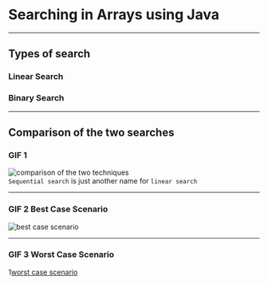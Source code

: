 # Searching in Arrays using Java

___  

## Types of search  
### Linear Search  
### Binary Search  

___  

## Comparison of the two searches

### GIF 1
![comparison of the two techniques](https://www.mathwarehouse.com/programming/images/binary-vs-linear-search/binary-and-linear-search-animations.gif)  
`Sequential search` is just another name for `linear search`

___

### GIF 2 Best Case Scenario
![best case scenario](https://www.mathwarehouse.com/programming/images/binary-vs-linear-search/linear-vs-binary-search-best-case.gif)

___

### GIF 3 Worst Case Scenario
1[worst case scenario](https://www.mathwarehouse.com/programming/images/binary-vs-linear-search/linear-vs-binary-search-worst-case.gif)